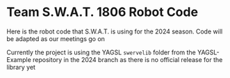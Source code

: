 # Team S.W.A.T. 1806 Robot Code
Here is the robot code that S.W.A.T. is using for the 2024 season. Code will be adapted as our meetings go on

Currently the project is using the YAGSL `swervelib` folder from the YAGSL-Example repository in the 2024 branch as there is no official release for the library yet
